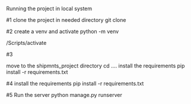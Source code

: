Running the project in local system

#1 
clone the project in needed directory
git clone <HTTP git link>

#2
create a venv and activate 
python -m venv <venvname>

<venvname>/Scripts/activate

#3

move to the shipmnts_project directory
cd ....
install the requirements
pip install -r requirements.txt

#4 
install the requirements
pip install -r requirements.txt

#5
Run the server
python manage.py runserver